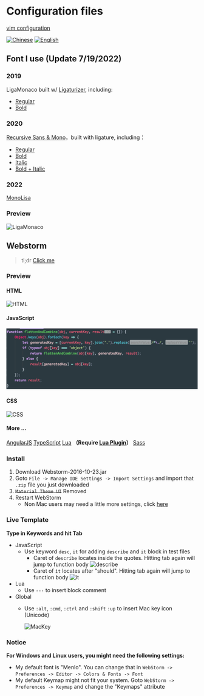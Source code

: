 # Configuration files

[vim configuration](./vim/README-en.md)

[![Chinese](https://jaywcjlove.github.io/sb/lang/chinese.svg)](./README.md) [![English](https://jaywcjlove.github.io/sb/lang/english.svg)](./README-en.md)

## Font I use (Update 7/19/2022)
### 2019
LigaMonaco built w/ [Ligaturizer](https://github.com/ToxicFrog/Ligaturizer), including:
- [Regular](./font/LigaMonaco.ttf)
- [Bold](./font/LigaMonacoBold.ttf)
### 2020
[Recursive Sans & Mono](https://github.com/arrowtype/recursive)，built with ligature, including：
- [Regular](./font/RecMonoLiga-Regular-1.070.ttf)
- [Bold](./font/RecMonoLiga-Bold-1.070.ttf)
- [Italic](./font/RecMonoLiga-Italic-1.070.ttf)
- [Bold + Italic](./font/RecMonoLiga-BoldItalic-1.070.ttf)
### 2022
[MonoLisa](https://www.monolisa.dev/)

### Preview
![LigaMonaco](./assets/LigaMonaco-demo.png)

## Webstorm

> tl;dr [Click me](#install)

### Preview

#### HTML
![HTML](./assets/HTML.png)

#### JavaScript
![JavaScript](./assets/JavaScript.png)

#### CSS
![CSS](./assets/CSS.png)

#### More ...
[AngularJS](./assets/AngularJS.png)
[TypeScript](./assets/TypeScript.png)
[Lua](./assets/Lua.png) **（Require [Lua Plugin](https://plugins.jetbrains.com/plugin/5055?pr=)）**
[Sass](./assets/Sass.png)

### Install
1. Download Webstorm-2016-10-23.jar
2. Goto `File -> Manage IDE Settings -> Import Settings` and import that `.zip` file you just downloaded
3. ~~`Material Theme UI`~~ Removed
4. Restart WebStorm
    - Non Mac users may need a little more settings, click [here](#Notice) 

### Live Template
**Type in Keywords and hit Tab**

- JavaScript
    - Use keyword `desc`, `it` for adding `describe` and `it` block in test files
        - Caret of `describe` locates inside the quotes. Hitting tab again will jump to function body
            ![describe](./assets/Describe.png)
        - Caret of `it` locates after "should". Hitting tab again will jump to function body
            ![it](./assets/It.png)
- Lua
    - Use `---` to insert block comment
- Global
    - Use `:alt`, `:cmd`, `:ctrl` and `:shift` `:up` to insert Mac key icon (Unicode)
    
        ![MacKey](./assets/Mackey.png)

### Notice
**For Windows and Linux users, you might need the following settings:**
- My default font is "Menlo". You can change that  in `WebStorm -> Preferences -> Editor -> Colors & Fonts -> Font`
- My default Keymap might not fit your system. Goto `WebStorm -> Preferences -> Keymap` and change the "Keymaps" attribute

